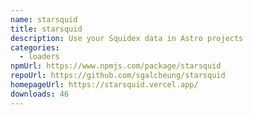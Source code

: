 ```yaml
---
name: starsquid
title: starsquid
description: Use your Squidex data in Astro projects
categories:
  - loaders
npmUrl: https://www.npmjs.com/package/starsquid
repoUrl: https://github.com/sgalcheung/starsquid
homepageUrl: https://starsquid.vercel.app/
downloads: 46
---
```

